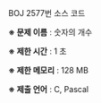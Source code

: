 BOJ 2577번 소스 코드

<b>※ 문제 이름</b> : 숫자의 개수

<b>※ 제한 시간</b> : 1 초

<b>※ 제한 메모리</b> : 128 MB

<b>※ 제출 언어</b> : C, Pascal
